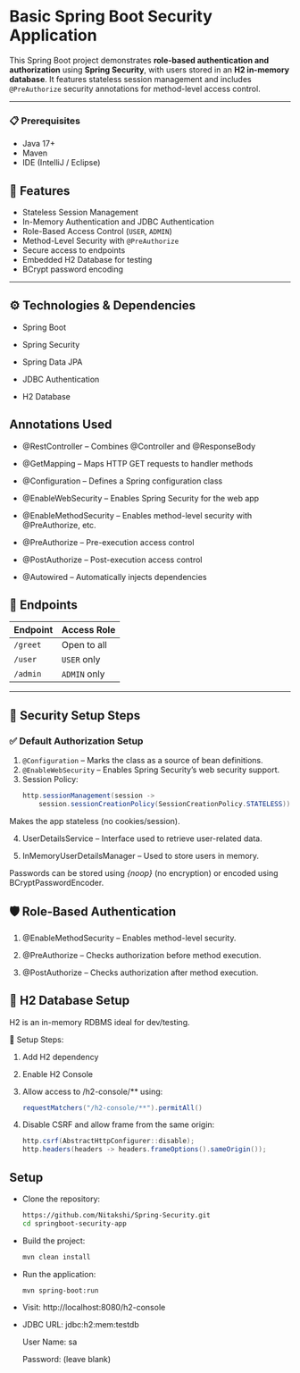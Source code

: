 # Basic Spring Boot Security Application

This Spring Boot project demonstrates **role-based authentication and authorization** using **Spring Security**, with users stored in an **H2 in-memory database**. It features stateless session management and includes `@PreAuthorize` security annotations for method-level access control.

---
### 📋 Prerequisites
- Java 17+
- Maven
- IDE (IntelliJ / Eclipse)

## 📌 Features

- Stateless Session Management
- In-Memory Authentication and JDBC Authentication
- Role-Based Access Control (`USER`, `ADMIN`)
- Method-Level Security with `@PreAuthorize`
- Secure access to endpoints
- Embedded H2 Database for testing
- BCrypt password encoding

---
## ⚙️ Technologies & Dependencies
- Spring Boot

- Spring Security

- Spring Data JPA

- JDBC Authentication

- H2 Database

## Annotations Used
- @RestController – Combines @Controller and @ResponseBody

- @GetMapping – Maps HTTP GET requests to handler methods

- @Configuration – Defines a Spring configuration class

- @EnableWebSecurity – Enables Spring Security for the web app

- @EnableMethodSecurity – Enables method-level security with @PreAuthorize, etc.

- @PreAuthorize – Pre-execution access control

- @PostAuthorize – Post-execution access control

- @Autowired – Automatically injects dependencies

## 📁 Endpoints

| Endpoint     | Access Role |
|--------------|-------------|
| `/greet`     | Open to all |
| `/user`      | `USER` only |
| `/admin`     | `ADMIN` only |

---

## 🔐 Security Setup Steps

### ✅ Default Authorization Setup

1. `@Configuration` – Marks the class as a source of bean definitions.
2. `@EnableWebSecurity` – Enables Spring Security’s web security support.
3. Session Policy:
   ```java
   http.sessionManagement(session -> 
       session.sessionCreationPolicy(SessionCreationPolicy.STATELESS))
   
 Makes the app stateless (no cookies/session).

4. UserDetailsService – Interface used to retrieve user-related data.

5. InMemoryUserDetailsManager – Used to store users in memory.

Passwords can be stored using *{noop}* (no encryption) or encoded using BCryptPasswordEncoder.

## 🛡️ Role-Based Authentication
1. @EnableMethodSecurity – Enables method-level security.

2. @PreAuthorize – Checks authorization before method execution.

3. @PostAuthorize – Checks authorization after method execution.

## 💾 H2 Database Setup
H2 is an in-memory RDBMS ideal for dev/testing.

🔧 Setup Steps:
1. Add H2 dependency

2. Enable H2 Console

3. Allow access to /h2-console/** using:
   ``` java
   requestMatchers("/h2-console/**").permitAll()
4. Disable CSRF and allow frame from the same origin:
   ```java
   http.csrf(AbstractHttpConfigurer::disable);
   http.headers(headers -> headers.frameOptions().sameOrigin());

## Setup
- Clone the repository:
   ```bash
   https://github.com/Nitakshi/Spring-Security.git
   cd springboot-security-app
   
- Build the project:

  ``` bash
  mvn clean install
  
- Run the application:

  ``` bash
  mvn spring-boot:run
  
- Visit: http://localhost:8080/h2-console

- JDBC URL: jdbc:h2:mem:testdb

  User Name: sa

  Password: (leave blank)
   



